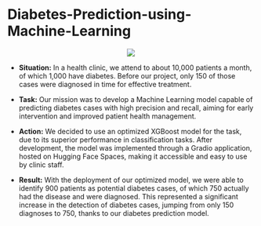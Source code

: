 # Diabetes-Prediction-using-Machine-Learning  ### 
<div align="center">

<img src="https://miro.medium.com/v2/resize:fit:720/format:webp/1*3xBqh5Df8qJj98VNi2GS0w.jpeg" />

</div>

- **Situation:** In a health clinic, we attend to about 10,000 patients a month, of which 1,000 have diabetes. Before our project, only 150 of those cases were diagnosed in time for effective treatment.

- **Task:** Our mission was to develop a Machine Learning model capable of predicting diabetes cases with high precision and recall, aiming for early intervention and improved patient health management.

- **Action:** We decided to use an optimized XGBoost model for the task, due to its superior performance in classification tasks. After development, the model was implemented through a Gradio application, hosted on Hugging Face Spaces, making it accessible and easy to use by clinic staff.

- **Result:** With the deployment of our optimized model, we were able to identify 900 patients as potential diabetes cases, of which 750 actually had the disease and were diagnosed. This represented a significant increase in the detection of diabetes cases, jumping from only 150 diagnoses to 750, thanks to our diabetes prediction model.
